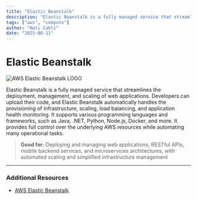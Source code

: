 ```yaml
---
title: "Elastic Beanstalk"
description: "Elastic Beanstalk is a fully managed service that streamlines the deployment, management, and scaling of web applications."
tags: ["aws", "compute"]
author: "Nati Cabti"
date: "2025-08-11"
---
```


# Elastic Beanstalk

<div class="aws__ImageCentered">
<img style={{ width: '96px', overflowX: 'auto' }} src="/img/aws/aws-logo-elastic-beanstalk.png" alt="AWS Elastic Beanstalk LOGO" />
</div>

Elastic Beanstalk is a fully managed service that streamlines the deployment, management, and scaling of web applications. Developers can upload their code, and Elastic Beanstalk automatically handles the provisioning of infrastructure, scaling, load balancing, and application health monitoring. It supports various programming languages and frameworks, such as Java, .NET, Python, Node.js, Docker, and more. It provides full control over the underlying AWS resources while automating many operational tasks.

> **Good for:**
> Deploying and managing web applications, RESTful APIs, mobile backend services, and microservices architectures, with automated scaling and simplified infrastructure management

---

### Additional Resources

- [AWS Elastic Beanstalk](https://aws.amazon.com/elasticbeanstalk/)
